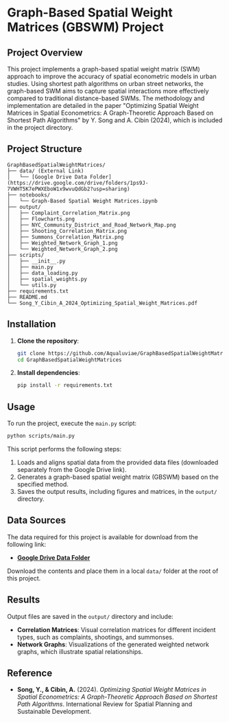 
# Graph-Based Spatial Weight Matrices (GBSWM) Project

## Project Overview

This project implements a graph-based spatial weight matrix (SWM) approach to improve the accuracy of spatial econometric models in urban studies. Using shortest path algorithms on urban street networks, the graph-based SWM aims to capture spatial interactions more effectively compared to traditional distance-based SWMs. The methodology and implementation are detailed in the paper "Optimizing Spatial Weight Matrices in Spatial Econometrics: A Graph-Theoretic Approach Based on Shortest Path Algorithms" by Y. Song and A. Cibin (2024), which is included in the project directory.

## Project Structure

```plaintext
GraphBasedSpatialWeightMatrices/
├── data/ (External Link)
│   └── [Google Drive Data Folder](https://drive.google.com/drive/folders/1ps9J-7VWHT5K7ePWXEboW1x9wvuQdGb2?usp=sharing)
├── notebooks/
│   └── Graph-Based Spatial Weight Matrices.ipynb
├── output/
│   ├── Complaint_Correlation_Matrix.png
│   ├── Flowcharts.png
│   ├── NYC_Community_District_and_Road_Network_Map.png
│   ├── Shooting_Correlation_Matrix.png
│   ├── Summons_Correlation_Matrix.png
│   ├── Weighted_Network_Graph_1.png
│   └── Weighted_Network_Graph_2.png
├── scripts/
│   ├── __init__.py
│   ├── main.py
│   ├── data_loading.py
│   ├── spatial_weights.py
│   └── utils.py
├── requirements.txt
├── README.md
└── Song_Y_Cibin_A_2024_Optimizing_Spatial_Weight_Matrices.pdf
```

## Installation

1. **Clone the repository**:

   ```bash
   git clone https://github.com/Aqualuviae/GraphBasedSpatialWeightMatrices.git
   cd GraphBasedSpatialWeightMatrices
   ```

2. **Install dependencies**:

   ```bash
   pip install -r requirements.txt
   ```

## Usage

To run the project, execute the `main.py` script:

   ```bash
   python scripts/main.py
   ```

This script performs the following steps:
1. Loads and aligns spatial data from the provided data files (downloaded separately from the Google Drive link).
2. Generates a graph-based spatial weight matrix (GBSWM) based on the specified method.
3. Saves the output results, including figures and matrices, in the `output/` directory.

## Data Sources

The data required for this project is available for download from the following link:
- **[Google Drive Data Folder](https://drive.google.com/drive/folders/1ps9J-7VWHT5K7ePWXEboW1x9wvuQdGb2?usp=sharing)**

Download the contents and place them in a local `data/` folder at the root of this project.

## Results

Output files are saved in the `output/` directory and include:
- **Correlation Matrices**: Visual correlation matrices for different incident types, such as complaints, shootings, and summonses.
- **Network Graphs**: Visualizations of the generated weighted network graphs, which illustrate spatial relationships.

## Reference

- **Song, Y., & Cibin, A.** (2024). *Optimizing Spatial Weight Matrices in Spatial Econometrics: A Graph-Theoretic Approach Based on Shortest Path Algorithms*. International Review for Spatial Planning and Sustainable Development.
